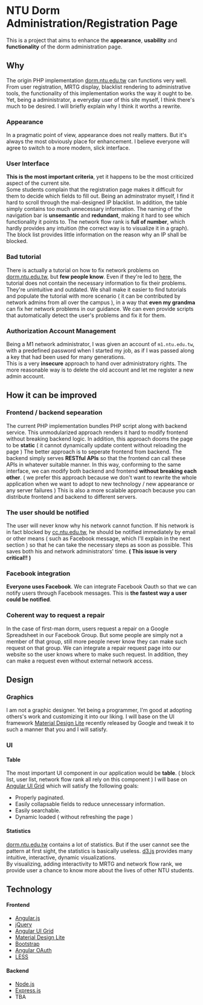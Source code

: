 # NTU Dorm Administration/Registration Page

This is a project that aims to enhance the **appearance**, **usability** and **functionality** of the dorm administration page.

## Why

The origin PHP implementation [dorm.ntu.edu.tw](dorm.ntu.edu.tw) can functions very well.  
From user registration, MRTG display, blacklist rendering to administrative tools, the functionality of this
implementation works the way it ought to be.  Yet, being a administrator, a everyday user of this site myself,
I think there's much to be desired.  I will briefly explain why I think it worths a rewrite. 

### Appearance

In a pragmatic point of view, appearance does not really matters.  But it's always the most obviously place for 
enhancement.  I believe everyone will agree to switch to a more modern, slick interface. 

### User Interface

**This is the most important criteria**, yet it happens to be the most criticized aspect of the current site.  
Some students complain that the registration page makes it difficult for them to decide which fields to fill out.
Being an adminstrator myself, I find it hard to scroll through the mal-designed IP blacklist.  In addition, the
table simply contains too much unnecessary information.  The naming of the navigation bar is **unsemantic** and **redundant**, making it hard to see which functionality it points to.  The network flow rank is **full of number**, which hardly provides any intuition (the correct way is to visualize it in a graph).  The block list provides little information on the reason why an IP shall be blocked.

### Bad tutorial

There is actually a tutorial on how to fix network problems on [dorm.ntu.edu.tw](dorm.ntu.edu.tw), but **few people know**.  Even if they're led to [here](http://dorminfo.cc.ntu.edu.tw/), the tutorial does not contain the necessary information to fix their problems.  They're unintuitive and outdated.  We shall make it easier to find tutorials  and populate the tutorial with more scenario ( it can be contributed by network admins from all over the campus ), in a way that **even my grandma** can fix her network problems in our guidance.
We can even provide scripts that automatically detect the user's problems and fix it for them.

### Authorization Account Management

Being a M1 network administrator, I was given an account of `m1.ntu.edu.tw`, with a predefined password 
when I started my job, as if I was passed along a key that had been used for many generations.  
This is a very **insecure** approach to hand over administratory rights.  The more reasonable way is to delete
the old account and let me register a new admin account.

## How it can be improved

### Frontend / backend sepearation

The current PHP implementation bundles PHP script along with backend service.  This unmodularized approach renders it hard to modify frontend without breaking backend logic.  In addition, this approach dooms the page to be **static** ( it cannot dynamically update content without reloading the page )  The better approach is to seperate frontend from backend.  The backend simply serves **RESTful APIs** so that the frontend can call these APIs in whatever suitable manner.  In this way, conforming to the same interface, we can modify both backend and frontend **without breaking each other**.
( we prefer this approach because we don't want to rewrite the whole application when we want to adopt to new technology / new appearance or any server failures )
This is also a more scalable approach because you can distribute frontend and backend to different servers.

### The user should be notified

The user will never know why his network cannot function.  If his network is in fact blocked by [cc.ntu.edu.tw](cc.ntu.edu.tw), he should be notified immediately by email or other means ( such as Facebook message, which I'll explain in the next section ) so that he can take the necessary steps as soon as possible.  This saves both his and network administrators' time.  **( This issue is very critical!! )**

### Facebook integration

**Everyone uses Facebook**.  We can integrate Facebook Oauth so that we can notify users through Facebook messages.  This is **the fastest way a user could be notified**.


### Coherent way to request a repair 

In the case of first-man dorm, users request a repair on a Google Spreadsheet in our Facebook Group.  But some 
people are simply not a member of that group, still more people never know they can make such request on that group.  We can integrate a repair request page into our website so the user knows where to make such request.  In
addition, they can make a request even without external network access.

## Design

### Graphics

I am not a graphic designer.  Yet being a programmer, I'm good at adopting others's work and customizing it into our liking.
I will base on the UI framework [Material Design Lite](http://www.getmdl.io/) recently released by Google and tweak it to such a manner that you and I will satisfy.

### UI

#### Table

The most important UI component in our application would be **table**.  ( block list, user list, network flow rank all 
rely on this component ) I will base on [Angular UI Grid](http://ui-grid.info/) which
will satisfy the following goals:

- Properly paginated.
- Easily collapsable fields to reduce unnecessary information.
- Easily searchable.
- Dynamic loaded ( without refreshing the page )

#### Statistics

[dorm.ntu.edu.tw](dorm.ntu.edu.tw) contains a lot of statistics.  But if the user cannot see the 
pattern at first sight, the statistics is basically useless.  [d3.js](d3js.org) provides many 
intuitive, interactive, dynamic visualizations.  
By visualizing, adding interactivity to MRTG and network flow rank, we provide user a chance to know more 
about the lives of other NTU students.

## Technology

#### Frontend

- [Angular.js](https://angularjs.org/)
- [jQuery](https://jquery.com/)
- [Angular UI Grid](ui-grid.info/)
- [Material Design Lite](http://getmdl.io/)
- [Bootstrap](getbootstrap.com/)
- [Angular OAuth](https://github.com/seegno/angular-oauth2)
- [LESS](lesscss.org)

#### Backend

- [Node.js](https://nodejs.org/)
- [Express.js](expressjs.com/)
- TBA
